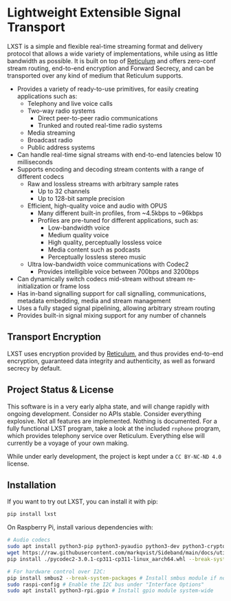 # Lightweight Extensible Signal Transport

LXST is a simple and flexible real-time streaming format and delivery protocol that allows a wide variety of implementations, while using as little bandwidth as possible. It is built on top of [Reticulum](https://reticulum.network) and offers zero-conf stream routing, end-to-end encryption and Forward Secrecy, and can be transported over any kind of medium that Reticulum supports.

- Provides a variety of ready-to-use primitives, for easily creating applications such as:
  - Telephony and live voice calls
  - Two-way radio systems
    - Direct peer-to-peer radio communications
    - Trunked and routed real-time radio systems
  - Media streaming
  - Broadcast radio
  - Public address systems
- Can handle real-time signal streams with end-to-end latencies below 10 milliseconds
- Supports encoding and decoding stream contents with a range of different codecs
  - Raw and lossless streams with arbitrary sample rates
    - Up to 32 channels
    - Up to 128-bit sample precision
  - Efficient, high-quality voice and audio with OPUS
    - Many different built-in profiles, from ~4.5kbps to ~96kbps
    - Profiles are pre-tuned for different applications, such as:
      - Low-bandwidth voice
      - Medium quality voice
      - High quality, perceptually lossless voice
      - Media content such as podcasts
      - Perceptually lossless stereo music
  - Ultra low-bandwidth voice communications with Codec2
    - Provides intelligible voice between 700bps and 3200bps
- Can dynamically switch codecs mid-stream without stream re-initialization or frame loss
- Has in-band signalling support for call signalling, communications, metadata embedding, media and stream management
- Uses a fully staged signal pipelining, allowing arbitrary stream routing
- Provides built-in signal mixing support for any number of channels

## Transport Encryption

LXST uses encryption provided by [Reticulum](https://reticulum.network), and thus provides end-to-end encryption, guaranteed data integrity and authenticity, as well as forward secrecy by default.

## Project Status & License

This software is in a very early alpha state, and will change rapidly with ongoing development. Consider no APIs stable. Consider everything explosive. Not all features are implemented. Nothing is documented. For a fully functional LXST program, take a look at the included `rnphone` program, which provides telephony service over Reticulum. Everything else will currently be a voyage of your own making.

While under early development, the project is kept under a `CC BY-NC-ND 4.0` license.

## Installation

If you want to try out LXST, you can install it with pip:

```bash
pip install lxst
```

On Raspberry Pi, install various dependencies with:

```bash
# Audio codecs
sudo apt install python3-pip python3-pyaudio python3-dev python3-cryptography build-essential libopusfile0 libsdl2-dev libavcodec-dev libavdevice-dev libavfilter-dev portaudio19-dev codec2 libcodec2-1.0 xclip xsel
wget https://raw.githubusercontent.com/markqvist/Sideband/main/docs/utilities/pycodec2-3.0.1-cp311-cp311-linux_aarch64.whl
pip install ./pycodec2-3.0.1-cp311-cp311-linux_aarch64.whl --break-system-packages

# For hardware control over I2C:
pip install smbus2 --break-system-packages # Install smbus module if not already installed
sudo raspi-config # Enable the I2C bus under "Interface Options"
sudo apt install python3-rpi.gpio # Install gpio module system-wide
```